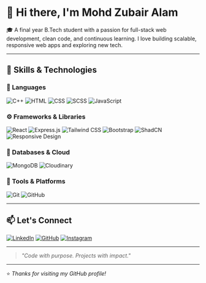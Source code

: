 # 👋 Hi there, I'm **Mohd Zubair Alam**

🎓 A final year B.Tech student with a passion for full-stack web development, clean code, and continuous learning. I love building scalable, responsive web apps and exploring new tech.

---

## 🧠 Skills & Technologies

### 🚀 Languages

![C++](https://img.shields.io/badge/C++-00599C?style=for-the-badge&logo=c%2B%2B&logoColor=white)
![HTML](https://img.shields.io/badge/HTML5-E34F26?style=for-the-badge&logo=html5&logoColor=white)
![CSS](https://img.shields.io/badge/CSS3-1572B6?style=for-the-badge&logo=css3&logoColor=white)
![SCSS](https://img.shields.io/badge/SCSS-CC6699?style=for-the-badge&logo=sass&logoColor=white)
![JavaScript](https://img.shields.io/badge/JavaScript-F7DF1E?style=for-the-badge&logo=javascript&logoColor=black)

### ⚙️ Frameworks & Libraries

![React](https://img.shields.io/badge/React-20232A?style=for-the-badge&logo=react&logoColor=61DAFB)
![Express.js](https://img.shields.io/badge/Express.js-404D59?style=for-the-badge)
![Tailwind CSS](https://img.shields.io/badge/Tailwind_CSS-38B2AC?style=for-the-badge&logo=tailwind-css&logoColor=white)
![Bootstrap](https://img.shields.io/badge/Bootstrap-7952B3?style=for-the-badge&logo=bootstrap&logoColor=white)
![ShadCN](https://img.shields.io/badge/ShadCN-000000?style=for-the-badge)
![Responsive Design](https://img.shields.io/badge/Responsive-Design-34D399?style=for-the-badge)

### 💾 Databases & Cloud

![MongoDB](https://img.shields.io/badge/MongoDB-47A248?style=for-the-badge&logo=mongodb&logoColor=white)
![Cloudinary](https://img.shields.io/badge/Cloudinary-3448C5?style=for-the-badge&logo=cloudinary&logoColor=white)

### 🔧 Tools & Platforms

![Git](https://img.shields.io/badge/Git-F05032?style=for-the-badge&logo=git&logoColor=white)
![GitHub](https://img.shields.io/badge/GitHub-181717?style=for-the-badge&logo=github&logoColor=white)

---

## 📫 Let's Connect

[![LinkedIn](https://img.shields.io/badge/LinkedIn-blue?style=for-the-badge&logo=linkedin&logoColor=white)](https://www.linkedin.com/in/zubair-alam-/)
[![GitHub](https://img.shields.io/badge/GitHub-100000?style=for-the-badge&logo=github&logoColor=white)](https://github.com/Mrzubair01/)
[![Instagram](https://img.shields.io/badge/Instagram-%23E4405F.svg?style=for-the-badge&logo=Instagram&logoColor=white)](https://Instagram.com/mr.zubair__01)

---

> _"Code with purpose. Projects with impact."_

---

⭐️ _Thanks for visiting my GitHub profile!_
